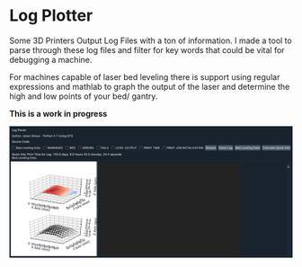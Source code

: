 # Log Plotter

Some 3D Printers Output Log Files with a ton of information. I made a tool to parse through these log files and filter for key words that could be vital for debugging a machine. 

For machines capable of laser bed leveling there is support using regular expressions and mathlab to graph the output of the laser and determine the high and low points of your bed/ gantry.

**This is a work in progress**

![alt text](https://github.com/jaysongiroux/logplotter/blob/master/Screen%20Shot%202019-07-09%20at%202.35.14%20PM.png?raw=true "screenshot")
